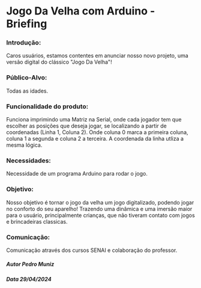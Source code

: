# Jogo Da Velha com Arduino - Briefing


### Introdução: 
  Caros usuários, estamos contentes em anunciar nosso novo projeto, uma versão digital do clássico "Jogo Da Velha"!

### Público-Alvo:
  Todas as idades.
  
### Funcionalidade do produto:
  Funciona imprimindo uma Matriz na Serial, onde cada jogador tem que escolher as posições que deseja jogar, se localizando a partir de coordenadas (Linha 1, Coluna 2). 
Onde coluna 0 marca a primeira coluna, coluna 1 a segunda e coluna 2 a terceira. A coordenada da linha utliza a mesma lógica.
  
### Necessidades: 
  Necessidade de um programa Arduino para rodar o jogo. 
  
### Objetivo: 
  Nosso objetivo é tornar o jogo da velha um jogo digitalizado, podendo jogar no conforto do seu aparelho!
Trazendo uma dinâmica e uma imersão maior para o usuário, principalmente crianças, que não tiveram contato com jogos e brincadeiras classicas.
  
### Comunicação: 
  Comunicação através dos cursos SENAI e colaboração do professor.


##### **Autor** Pedro Muniz
##### **Data** 29/04/2024
